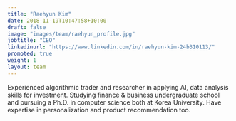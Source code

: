 ```yaml
---
title: "Raehyun Kim"
date: 2018-11-19T10:47:58+10:00
draft: false
image: "images/team/raehyun_profile.jpg"
jobtitle: "CEO"
linkedinurl: "https://www.linkedin.com/in/raehyun-kim-24b310113/"
promoted: true
weight: 1
layout: team
---
```


Experienced algorithmic trader and researcher in applying AI, data analysis skills for investment. Studying finance & business undergraduate school and pursuing a Ph.D. in computer science both at Korea University. Have expertise in personalization and product recommendation too.
